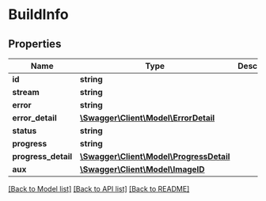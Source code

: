 # BuildInfo

## Properties
Name | Type | Description | Notes
------------ | ------------- | ------------- | -------------
**id** | **string** |  | [optional] 
**stream** | **string** |  | [optional] 
**error** | **string** |  | [optional] 
**error_detail** | [**\Swagger\Client\Model\ErrorDetail**](ErrorDetail.md) |  | [optional] 
**status** | **string** |  | [optional] 
**progress** | **string** |  | [optional] 
**progress_detail** | [**\Swagger\Client\Model\ProgressDetail**](ProgressDetail.md) |  | [optional] 
**aux** | [**\Swagger\Client\Model\ImageID**](ImageID.md) |  | [optional] 

[[Back to Model list]](../README.md#documentation-for-models) [[Back to API list]](../README.md#documentation-for-api-endpoints) [[Back to README]](../README.md)


